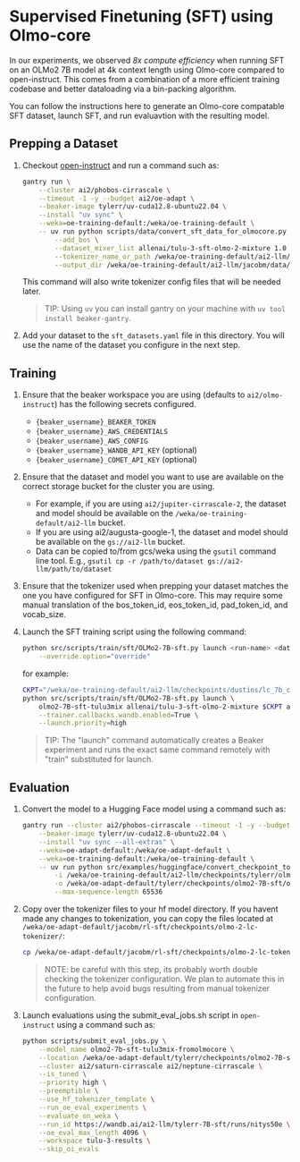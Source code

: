 # Supervised Finetuning (SFT) using Olmo-core

In our experiments, we observed *8x compute efficiency* when running SFT on an OLMo2 7B model at
4k context length using Olmo-core compared to open-instruct. This comes from a combination of a
more efficient training codebase and better dataloading via a bin-packing algorithm.

You can follow the instructions here to generate an Olmo-core compatable SFT dataset, launch SFT, and run evaluavtion with the resulting model.

## Prepping a Dataset

1. Checkout [open-instruct](https://github.com/allenai/open-instruct) and run a command such as:

    ```bash
    gantry run \
        --cluster ai2/phobos-cirrascale \
        --timeout -1 -y --budget ai2/oe-adapt \
        --beaker-image tylerr/uv-cuda12.8-ubuntu22.04 \
        --install "uv sync" \
        --weka=oe-training-default:/weka/oe-training-default \
        -- uv run python scripts/data/convert_sft_data_for_olmocore.py \
            --add_bos \
            --dataset_mixer_list allenai/tulu-3-sft-olmo-2-mixture 1.0 \
            --tokenizer_name_or_path /weka/oe-training-default/ai2-llm/checkpoints/dustins/lc_7b_cont_pretrain_final_anneal/step11921-hf \
            --output_dir /weka/oe-training-default/ai2-llm/jacobm/data/sft/jacobmorrison/tulu-3-sft-olmo-2-mixture
    ```

    This command will also write tokenizer config files that will be needed later.

    > TIP: Using `uv` you can install gantry on your machine with `uv tool install beaker-gantry`.

2. Add your dataset to the `sft_datasets.yaml` file in this directory. You will use the name of the
    dataset you configure in the next step.

## Training

1. Ensure that the beaker workspace you are using (defaults to `ai2/olmo-instruct`) has the following secrets configured.
    * `{beaker_username}_BEAKER_TOKEN`
    * `{beaker_username}_AWS_CREDENTIALS`
    * `{beaker_username}_AWS_CONFIG`
    * `{beaker_username}_WANDB_API_KEY`  (optional)
    * `{beaker_username}_COMET_API_KEY`  (optional)

2. Ensure that the dataset and model you want to use are available on the correct storage bucket for the cluster you are using.
    * For example, if you are using `ai2/jupiter-cirrascale-2`, the dataset and model should be available on the `/weka/oe-training-default/ai2-llm` bucket.
    * If you are using ai2/augusta-google-1, the dataset and model should be available on the `gs://ai2-llm` bucket.
    * Data can be copied to/from gcs/weka using the `gsutil` command line tool. E.g., `gsutil cp -r /path/to/dataset gs://ai2-llm/path/to/dataset`

3. Ensure that the tokenizer used when prepping your dataset matches the one you have configured for SFT in Olmo-core.
    This may require some manual translation of the bos_token_id, eos_token_id, pad_token_id, and vocab_size.

4. Launch the SFT training script using the following command:

    ```bash
    python src/scripts/train/sft/OLMo2-7B-sft.py launch <run-name> <dataset-name> <olmo-core checkpoint> <cluster> \
        --override.option="override"
    ```

    for example:

    ```bash
    CKPT="/weka/oe-training-default/ai2-llm/checkpoints/dustins/lc_7b_cont_pretrain_final_anneal/step11921"
    python src/scripts/train/sft/OLMo2-7B-sft.py launch \
        olmo2-7B-sft-tulu3mix allenai/tulu-3-sft-olmo-2-mixture $CKPT ai2/jupiter-cirrascale-2 \
        --trainer.callbacks.wandb.enabled=True \
        --launch.priority=high
    ```

    > TIP: The "launch" command automatically creates a Beaker experiment and runs the exact same command remotely with "train" substituted for launch.

## Evaluation

1. Convert the model to a Hugging Face model using a command such as:

    ```bash
    gantry run --cluster ai2/phobos-cirrascale --timeout -1 -y --budget ai2/oe-adapt \
        --beaker-image tylerr/uv-cuda12.8-ubuntu22.04 \
        --install "uv sync --all-extras" \
        --weka=oe-adapt-default:/weka/oe-adapt-default \
        --weka=oe-training-default:/weka/oe-training-default \
        -- uv run python src/examples/huggingface/convert_checkpoint_to_hf.py \
            -i /weka/oe-training-default/ai2-llm/checkpoints/tylerr/olmo2-7B-sft/olmo2-7B-sft-tulu3mix/step4143 \
            -o /weka/oe-adapt-default/tylerr/checkpoints/olmo2-7B-sft/olmo2-7B-sft-tulu3mix/step4143-hf \
            --max-sequence-length 65536
    ```

2. Copy over the tokenizer files to your hf model directory. If you havent made any changes to tokenization, you can copy the files located at `/weka/oe-adapt-default/jacobm/rl-sft/checkpoints/olmo-2-lc-tokenizer/`:

    ```bash
    cp /weka/oe-adapt-default/jacobm/rl-sft/checkpoints/olmo-2-lc-tokenizer/* /weka/oe-adapt-default/tylerr/checkpoints/olmo2-7B-sft/olmo2-7B-sft-tulu3mix/step4143-hf
    ```

    > NOTE: be careful with this step, its probably worth double checking the tokenizer configuration. We plan to automate this in the future to help avoid bugs resulting from manual tokenizer configuration.

3. Launch evaluations using the submit_eval_jobs.sh script in `open-instruct` using a command such as:

    ```bash
    python scripts/submit_eval_jobs.py \
        --model_name olmo2-7b-sft-tulu3mix-fromolmocore \
        --location /weka/oe-adapt-default/tylerr/checkpoints/olmo2-7B-sft/olmo2-7B-sft-tulu3mix/step4143-hf \
        --cluster ai2/saturn-cirrascale ai2/neptune-cirrascale \
        --is_tuned \
        --priority high \
        --preemptible \
        --use_hf_tokenizer_template \
        --run_oe_eval_experiments \
        --evaluate_on_weka \
        --run_id https://wandb.ai/ai2-llm/tylerr-7B-sft/runs/nitys50e \
        --oe_eval_max_length 4096 \
        --workspace tulu-3-results \
        --skip_oi_evals
    ```
